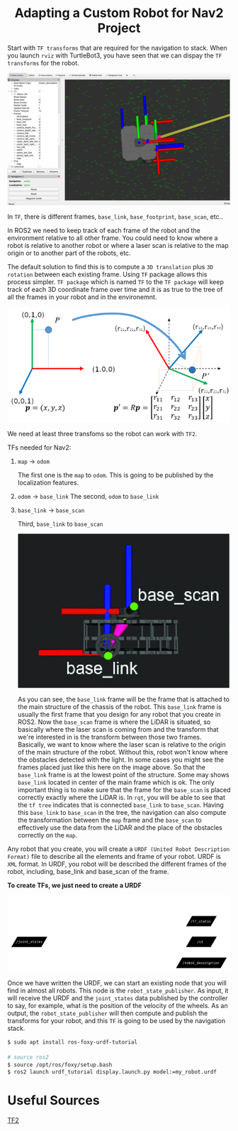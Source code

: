 <h1 align="center">Adapting a Custom Robot for Nav2 Project</h1>

Start with `TF transforms` that are required for the navigation to stack. When you launch `rviz` with TurtleBot3, you have seen that we can dispay the `TF transforms` for the robot.

<img src="image/a1.png">

In `TF`, there is different frames, `base_link`, `base_footprint`, `base_scan`, etc..  

In ROS2 we need to keep track of each frame of the robot and the environment relative to all other frame. You could need to know where a robot is relative to another robot or where a laser scan is relative to the map origin or to another part of the robots, etc.

The default solution to find this is to compute a `3D translation` plus `3D rotation` between each existing frame. Using `TF` package allows this process simpler. `TF package` which is named `TF` to the `TF package` will keep track of each 3D coordinate frame over time and it is as true to the tree of all the frames in your robot and in the environemnt.

<img src="image/a2.png">

We need at least three transfoms so the robot can work with `TF2`.

TFs needed for Nav2:
1. `map` -> `odom`

    The first one is the `map` to `odom`. This is going to be published by the localization features.

2. `odom` -> `base_link`
    The second, `odom` to `base_link` 
3. `base_link` -> `base_scan`

    Third, `base_link` to `base_scan`

    <img src="image/a3.png">

    As you can see, the `base_link` frame will be the frame that is attached to the main structure of the chassis of the robot. This `base_link` frame is usually the first frame that you design for any robot that you create in ROS2. Now the `base_scan` frame is where the LiDAR is situated, so basically where the laser scan is coming from and the transform that we're interested in is the transform between those two frames. Basically, we want to know where the laser scan is relative to the origin of the main structure of the robot. Without this, robot won't know where the obstacles detected with the light. In some cases you might see the frames placed just like this here on the image above. So that the `base_link` frame is at the lowest point of the structure. Some may shows `base_link` located in center of the main frame which is ok. The only important thing is to make sure that the frame for the `base_scan` is placed correctly exactly where the LiDAR is. In `rqt`, you will be able to see that the `tf tree` indicates that is connected `base_link` to `base_scan`. Having this `base_link` to `base_scan` in the tree, the navigation can also compute the transformation between the `map` frame and the `base_scan` to effectively use the data from the LiDAR and the place of the obstacles correctly on the `map`.


Any robot that you create, you will create a `URDF (United Robot Description Format)` file to describe all the elements and frame of your robot. URDF is `XML` format. In URDF, you robot will be described the different frames of the robot, including, base_link and base_scan of the frame. 

**To create TFs, we just need to create a URDF**

<img src="image/a4.png">

Once we have written the URDF, we can start an existing node that you will find in almost all robots. This node is the `robot_state_publisher`. As input, it will receive the URDF and the `joint_states` data published by the controller to say, for example, what is the position of the velocity of the wheels. As an output, the `robot_state_publisher` will then compute and publish the transforms for your robot, and this `TF` is going to be used by the navigation stack.

```bash
$ sudo apt install ros-foxy-urdf-tutorial

# source ros2
$ source /opt/ros/foxy/setup.bash
$ ros2 launch urdf_tutorial display.launch.py model:=my_robot.urdf
```



# Useful Sources 
[TF2](https://husarion.com/tutorials/ros-tutorials/6-transformation-in-ROS/)
<!-- /etc/apt/sources.list.d/ros2.list -->
<!-- deb [arch=amd64 signed-by=/usr/share/keyrings/ros-archive-keyring.gpg] http://packages.ros.org/ros2/ubuntu focal main -->
